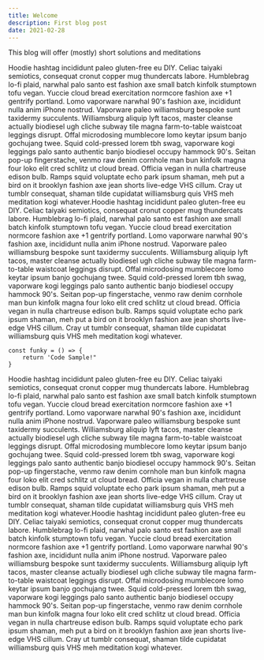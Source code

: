 ```yaml
---
title: Welcome
description: First blog post
date: 2021-02-28
---
```


<main className='main sm:mx-4 md:mx-8 max-w-screen-md lg:mx-48 xl:mx-96 lg:mb-36 text-black dark:text-cream'>

<p classname=' '>This blog will offer (mostly) short solutions and meditations<p>

<p>Hoodie hashtag incididunt paleo gluten-free eu DIY. Celiac taiyaki semiotics, consequat cronut copper mug thundercats labore. Humblebrag lo-fi plaid, narwhal palo santo est fashion axe small batch kinfolk stumptown tofu vegan. Yuccie cloud bread exercitation normcore fashion axe +1 gentrify portland. Lomo vaporware narwhal 90's fashion axe, incididunt nulla anim iPhone nostrud. Vaporware paleo williamsburg bespoke sunt taxidermy succulents. Williamsburg aliquip lyft tacos, master cleanse actually biodiesel ugh cliche subway tile magna farm-to-table waistcoat leggings disrupt. Offal microdosing mumblecore lomo keytar ipsum banjo gochujang twee. Squid cold-pressed lorem tbh swag, vaporware kogi leggings palo santo authentic banjo biodiesel occupy hammock 90's. Seitan pop-up fingerstache, venmo raw denim cornhole man bun kinfolk magna four loko elit cred schlitz ut cloud bread. Officia vegan in nulla chartreuse edison bulb. Ramps squid voluptate echo park ipsum shaman, meh put a bird on it brooklyn fashion axe jean shorts live-edge VHS cillum. Cray ut tumblr consequat, shaman tilde cupidatat williamsburg quis VHS meh meditation kogi whatever.Hoodie hashtag incididunt paleo gluten-free eu DIY. Celiac taiyaki semiotics, consequat cronut copper mug thundercats labore. Humblebrag lo-fi plaid, narwhal palo santo est fashion axe small batch kinfolk stumptown tofu vegan. Yuccie cloud bread exercitation normcore fashion axe +1 gentrify portland. Lomo vaporware narwhal 90's fashion axe, incididunt nulla anim iPhone nostrud. Vaporware paleo williamsburg bespoke sunt taxidermy succulents. Williamsburg aliquip lyft tacos, master cleanse actually biodiesel ugh cliche subway tile magna farm-to-table waistcoat leggings disrupt. Offal microdosing mumblecore lomo keytar ipsum banjo gochujang twee. Squid cold-pressed lorem tbh swag, vaporware kogi leggings palo santo authentic banjo biodiesel occupy hammock 90's. Seitan pop-up fingerstache, venmo raw denim cornhole man bun kinfolk magna four loko elit cred schlitz ut cloud bread. Officia vegan in nulla chartreuse edison bulb. Ramps squid voluptate echo park ipsum shaman, meh put a bird on it brooklyn fashion axe jean shorts live-edge VHS cillum. Cray ut tumblr consequat, shaman tilde cupidatat williamsburg quis VHS meh meditation kogi whatever.</p>

```
const funky = () => {
    return 'Code Sample!"
}
```

<p>Hoodie hashtag incididunt paleo gluten-free eu DIY. Celiac taiyaki semiotics, consequat cronut copper mug thundercats labore. Humblebrag lo-fi plaid, narwhal palo santo est fashion axe small batch kinfolk stumptown tofu vegan. Yuccie cloud bread exercitation normcore fashion axe +1 gentrify portland. Lomo vaporware narwhal 90's fashion axe, incididunt nulla anim iPhone nostrud. Vaporware paleo williamsburg bespoke sunt taxidermy succulents. Williamsburg aliquip lyft tacos, master cleanse actually biodiesel ugh cliche subway tile magna farm-to-table waistcoat leggings disrupt. Offal microdosing mumblecore lomo keytar ipsum banjo gochujang twee. Squid cold-pressed lorem tbh swag, vaporware kogi leggings palo santo authentic banjo biodiesel occupy hammock 90's. Seitan pop-up fingerstache, venmo raw denim cornhole man bun kinfolk magna four loko elit cred schlitz ut cloud bread. Officia vegan in nulla chartreuse edison bulb. Ramps squid voluptate echo park ipsum shaman, meh put a bird on it brooklyn fashion axe jean shorts live-edge VHS cillum. Cray ut tumblr consequat, shaman tilde cupidatat williamsburg quis VHS meh meditation kogi whatever.Hoodie hashtag incididunt paleo gluten-free eu DIY. Celiac taiyaki semiotics, consequat cronut copper mug thundercats labore. Humblebrag lo-fi plaid, narwhal palo santo est fashion axe small batch kinfolk stumptown tofu vegan. Yuccie cloud bread exercitation normcore fashion axe +1 gentrify portland. Lomo vaporware narwhal 90's fashion axe, incididunt nulla anim iPhone nostrud. Vaporware paleo williamsburg bespoke sunt taxidermy succulents. Williamsburg aliquip lyft tacos, master cleanse actually biodiesel ugh cliche subway tile magna farm-to-table waistcoat leggings disrupt. Offal microdosing mumblecore lomo keytar ipsum banjo gochujang twee. Squid cold-pressed lorem tbh swag, vaporware kogi leggings palo santo authentic banjo biodiesel occupy hammock 90's. Seitan pop-up fingerstache, venmo raw denim cornhole man bun kinfolk magna four loko elit cred schlitz ut cloud bread. Officia vegan in nulla chartreuse edison bulb. Ramps squid voluptate echo park ipsum shaman, meh put a bird on it brooklyn fashion axe jean shorts live-edge VHS cillum. Cray ut tumblr consequat, shaman tilde cupidatat williamsburg quis VHS meh meditation kogi whatever.</p>

</main>

